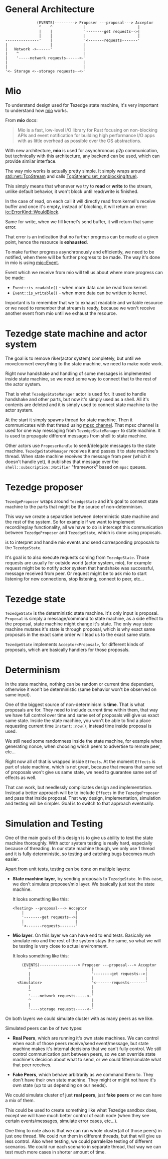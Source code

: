 # General Architecture

```
              (EVENTS)---------> Proposer ---proposal---> Acceptor
               ^    ^              |                       |
               |    |              '--------get requests-->|
               |    |              |                       |
---------------'    |              '<-------requests-------'
|                   |              |
|   Network ->------'              |
|    ^                             |
|    '-----network requests------<-'
|                                  |
|                                  |
'<- Storage <--storage requests--<-'
```

# Mio

To understand design used for Tezedge state machine, it's very
important to understand how [mio](https://docs.rs/mio/0.7.13/mio/) works.

From **mio** docs:
> Mio is a fast, low-level I/O library for Rust focusing on non-blocking
> APIs and event notification for building high performance I/O apps with
> as little overhead as possible over the OS abstractions.

With new architecture, **mio** is used for asynchronous p2p communication,
but technically with this architecture, any backend can be used, which
can provide similar interface.

The way mio works is actually pretty simple. It simply wraps around
[std::net::TcpStream](https://doc.rust-lang.org/std/net/struct.TcpStream.html)
and calls [TcpStream::set_nonblocking(true)](https://doc.rust-lang.org/std/net/struct.TcpStream.html#method.set_nonblocking).

This simply means that whenever we try to **read** or **write** to the stream,
unlike default behavior, it won't block until read/write is finished.

In the case of read, on each call it will directly read from kernel's
receive buffer and once it's empty, instead of blocking, it will return
an error: [io::ErrorKind::WouldBlock](https://doc.rust-lang.org/std/io/enum.ErrorKind.html#variant.WouldBlock).

Same for write, when we fill kernel's send buffer, it will return that
same error.

That error is an indication that no further progress can be made at a
given point, hence the resource is **exhausted**.

To make further progress asynchronously and efficiently, we need to
be notified, when there will be further progress to be made. The way
it's done in mio is using [mio::Event](https://docs.rs/mio/0.7.13/mio/event/struct.Event.html).

Event which we receive from mio will tell us about where more progress
can be made:

- `Event::is_readable()` - when more data can be read from kernel.
- `Event::is_writable()` - when more data can be written to kernel.

Important is to remember that we to exhaust readable and writable
resource or we need to remember that stream is ready, because we won't
receive another event from mio until we exhaust the resource.

# Tezedge state machine and actor system

The goal is to remove riker(actor system) completely, but until we
move/convert everything to the state machine, we need to make node work.

Right now handshake and handling of some messages is implemented inside
state machine, so we need some way to connect that to the rest of the
actor system.

That is what `TezedgeStateManager` actor is used for. It used to handle handshake
and other parts, but now it's simply used as a shell. All it's contents
are deleted and it is simply used to connect state machine to the actor
system.

At the start it simply spawns thread for state machine. Then it communicates
with that thread using [mpsc channel](https://doc.rust-lang.org/std/sync/mpsc/index.html).
That mpsc channel is used for one way messaging from `TezedgeStateManager` to
state machine. It is used to propagate different messages from shell to state machine.

Other actors use `ProposerHandle` to send/delegate messages to the state machine.
`TezedgeStateManager` receives it and passes it to state machine's thread. When
state machine receives the message from peer (which it doesn't handle yet),
it publishes that message over the `shell::subscription::Notifier` "framework" based on `mpsc` queues.

# Tezedge proposer

`TezedgeProposer` wraps around `TezedgeState` and it's goal to connect
state machine to the parts that might be the source of non-determinism.

This way we create a separation between deterministic state machine and
the rest of the system. So for example if we want to implement record/replay
functionality, all we have to do is intercept this communication
between `TezedgeProposer` and `TezedgeState`, which is done using proposals.

is to interpret
and handle mio events and send corresponding proposals to the `TezedgeState`.

It's goal is to also execute requests coming from `TezedgeState`. Those
requests are usually for outside world (actor system, mio), for example
request might be to notify actor system that handshake was successful,
message received from peer. Or request might be to ask mio to start
listening for new connections, stop listening, connect to peer, etc...

# Tezedge state

`TezedgeState` is the deterministic state machine. It's only input is
proposal. `Proposal` is simply a message/command to state machine, as a
side effect to the proposal, state machine might change it's state.
The only way state machine mutates it's state is through proposal, which
is why exact same proposals in the exact same order will lead us to the
exact same state.

`TezedgeState` implements `Acceptor<Proposal>`, for different kinds of proposals,
which are basically handlers for those proposals.

# Determinism

In the state machine, nothing can be random or current time dependant,
otherwise it won't be deterministic (same behavior won't be observed
on same input).

One of the biggest source of non-determinism is **time**. That is what
proposals are for. They need to include current time within them, that
way we have full control over time and same set of proposals will give
us exact same state. Inside the state machine, you won't be able to find
a place requesting current time `Instant::now()`, instead time inside
proposal is used.

We still need some randomness inside the state machine, for example
when generating nonce, when choosing which peers to advertise to
remote peer, etc...

Right now all of that is wrapped inside `Effects`. At the moment `Effects`
is part of state machine, which is not great, because that means that
same set of proposals won't give us same state, we need to guarantee
same set of effects as well.

That can work, but needlessly complicates design and implementation.
Instead a better approach will be to include `Effects` in the `TezedgeProposer`
and pass that inside proposal. That way design, implementation, simulation
and testing will be simpler. Goal is to switch to that approach eventually.

# Simulation and Testing

One of the main goals of this design is to give us ability to test the
state machine thoroughly. With actor system testing is really hard,
especially because of threading. In our state machine though, we only
use 1 thread and it is fully deterministic, so testing and catching
bugs becomes much easier.

Apart from unit tests, testing can be done on multiple layers:
- **State machine layer**, by sending proposals to `TezedgeState`. In this
  case, we don't simulate proposer/mio layer. We basically just test
  the state machine.

  It looks something like this:
  ```
  <Testing> --proposal---> Acceptor
      |                       |
      '--------get requests-->|
      |                       |
      '<-------requests-------'
  ```
- **Mio layer**. On this layer we can have end to end tests. Basically
  we simulate mio and the rest of the system stays the same, so what we
  will be testing is very close to actual environment.

  It looks something like this:
  ```
      (EVENTS)-----------------> Proposer ---proposal---> Acceptor
         ^                           |                       |
         |                           '--------get requests-->|
         |                           |                       |
    <Simulator>                      '<-------requests-------'
         |                           |
         ^                           |
         '----network requests-----<-'
         ^                           |
         |                           |
         '----storage requests-----<-'
  ```

On both layers we could simulate cluster with as many peers as we like.

Simulated peers can be of two types:
- **Real Peers**, which are running it's own state machines. We can control
  when each of those peers receive/send event/message, but state machine
  makes it's internal decisions that we can't fully control. We still
  control communication part between peers, so we can override state
  machine's decision about what to send, or we could filter/simulate what
  that peer receives.

- **Fake Peers**, which behave arbitrarily as we command them to. They don't
  have their own state machine. They might or might not have it's own
  state (up to us depending on our needs).

We could simulate cluster of just **real peers**, just **fake peers** or we can
have a mix of them.

This could be used to create something like what Tezedge sandbox does,
except we will have much better control of each node (when they see
certain events/messages, simulate error cases, etc...).

One thing to note also is that we can run whole cluster(all of those peers)
in just one thread. We could run them in different threads, but that will
give us less control. Also when testing, we could parralelize testing
of different scenarios. We could run each scenario in separate thread,
that way we can test much more cases in shorter amount of time.
